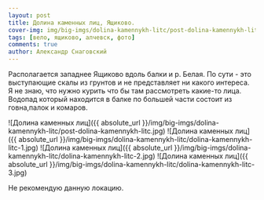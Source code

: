 ```yaml
---
layout: post
title: Долина каменных лиц, Ящиково.
cover-img: img/big-imgs/dolina-kamennykh-litc/post-dolina-kamennykh-litc.jpg
tags: [вело, ящиково, алчевск, фото]
comments: true
author: Александр Снаговский
---
```


Располагается западнее Ящиково вдоль балки и р. Белая. По сути - это выступающие скалы из грунтов и не представляет ни какого интереса. Я не знаю, что нужно курить что бы там рассмотреть какие-то лица. Водопад который находится в балке по большей части состоит из говна,палок и комаров.

![Долина каменных лиц]({{ absolute_url }}/img/big-imgs/dolina-kamennykh-litc/post-dolina-kamennykh-litc.jpg)
![Долина каменных лиц]({{ absolute_url }}/img/big-imgs/dolina-kamennykh-litc/dolina-kamennykh-litc-1.jpg)
![Долина каменных лиц]({{ absolute_url }}/img/big-imgs/dolina-kamennykh-litc/dolina-kamennykh-litc-2.jpg)
![Долина каменных лиц]({{ absolute_url }}/img/big-imgs/dolina-kamennykh-litc/dolina-kamennykh-litc-3.jpg)

Не рекомендую данную локацию. 
